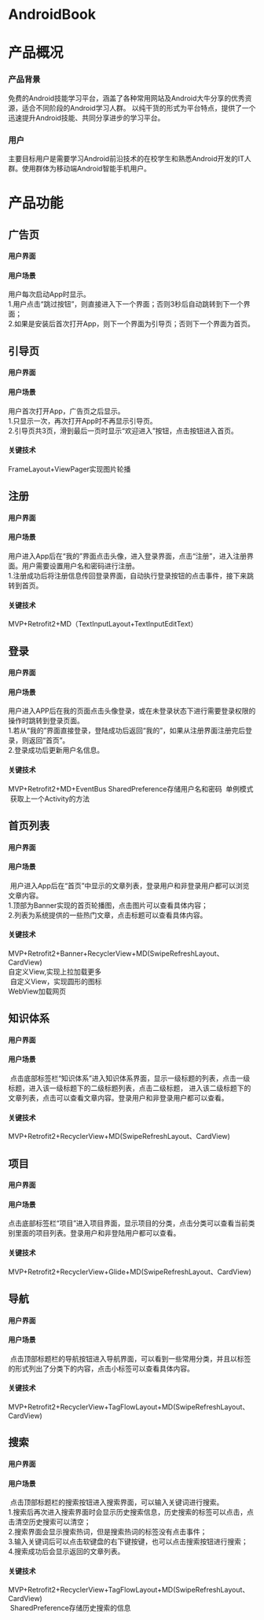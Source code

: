 AndroidBook
========
# 产品概况
### 产品背景
  免费的Android技能学习平台，涵盖了各种常用网站及Android大牛分享的优秀资源，适合不同阶段的Android学习人群。
  以纯干货的形式为平台特点，提供了一个迅速提升Android技能、共同分享进步的学习平台。
### 用户
  主要目标用户是需要学习Android前沿技术的在校学生和熟悉Android开发的IT人群。使用群体为移动端Android智能手机用户。
# 产品功能
## 广告页
#### 用户界面
#### 用户场景
  用户每次启动App时显示。<br/>
  1.用户点击“跳过按钮”，则直接进入下一个界面；否则3秒后自动跳转到下一个界面；<br/>
  2.如果是安装后首次打开App，则下一个界面为引导页；否则下一个界面为首页。<br/>
## 引导页
#### 用户界面
#### 用户场景
  用户首次打开App，广告页之后显示。<br/>
  1.只显示一次，再次打开App时不再显示引导页。<br/>
  2.引导页共3页，滑到最后一页时显示“欢迎进入”按钮，点击按钮进入首页。<br/>
#### 关键技术
  FrameLayout+ViewPager实现图片轮播<br/>
## 注册
#### 用户界面
#### 用户场景
  用户进入App后在“我的”界面点击头像，进入登录界面，点击“注册”，进入注册界面。用户需要设置用户名和密码进行注册。<br/>
  1.注册成功后将注册信息传回登录界面，自动执行登录按钮的点击事件，接下来跳转到首页。<br/>
#### 关键技术
  MVP+Retrofit2+MD（TextInputLayout+TextInputEditText）
## 登录
#### 用户界面
#### 用户场景
  用户进入APP后在我的页面点击头像登录，或在未登录状态下进行需要登录权限的操作时跳转到登录页面。<br/>
  1.若从“我的”界面直接登录，登陆成功后返回“我的”，如果从注册界面注册完后登录，则返回“首页”。<br/>
  2.登录成功后更新用户名信息。<br/>
#### 关键技术
  MVP+Retrofit2+MD+EventBus
  SharedPreference存储用户名和密码
  单例模式
  获取上一个Activity的方法
## 首页列表
#### 用户界面
#### 用户场景
  用户进入App后在“首页”中显示的文章列表，登录用户和非登录用户都可以浏览文章内容。<br/>
  1.顶部为Banner实现的首页轮播图，点击图片可以查看具体内容；<br/>
  2.列表为系统提供的一些热门文章，点击标题可以查看具体内容。<br/>
#### 关键技术
  MVP+Retrofit2+Banner+RecyclerView+MD(SwipeRefreshLayout、CardView)<br/>
  自定义View,实现上拉加载更多<br/>
  自定义View，实现圆形的图标<br/>
  WebView加载网页<br/>
## 知识体系
#### 用户界面
#### 用户场景
  点击底部标签栏“知识体系”进入知识体系界面，显示一级标题的列表，点击一级标题，进入该一级标题下的二级标题列表，点击二级标题，
  进入该二级标题下的文章列表，点击可以查看文章内容。登录用户和非登录用户都可以查看。
#### 关键技术
  MVP+Retrofit2+RecyclerView+MD(SwipeRefreshLayout、CardView)
## 项目
#### 用户界面
#### 用户场景
  点击底部标签栏“项目”进入项目界面，显示项目的分类，点击分类可以查看当前类别里面的项目列表。登录用户和非登陆用户都可以查看。
#### 关键技术
  MVP+Retrofit2+RecyclerView+Glide+MD(SwipeRefreshLayout、CardView)
## 导航
#### 用户界面
#### 用户场景
  点击顶部标题栏的导航按钮进入导航界面，可以看到一些常用分类，并且以标签的形式列出了分类下的内容，点击小标签可以查看具体内容。
#### 关键技术
  MVP+Retrofit2+RecyclerView+TagFlowLayout+MD(SwipeRefreshLayout、CardView)
## 搜索
#### 用户界面
#### 用户场景
  点击顶部标题栏的搜索按钮进入搜索界面，可以输入关键词进行搜索。<br/>
  1.搜索后再次进入搜索界面时会显示历史搜索信息，历史搜索的标签可以点击，点击清空历史搜索可以清空；<br/>
  2.搜索界面会显示搜索热词，但是搜索热词的标签没有点击事件；<br/>
  3.输入关键词后可以点击软键盘的右下键按键，也可以点击搜索按钮进行搜索；<br/>
  4.搜索成功后会显示返回的文章列表。<br/>
#### 关键技术
  MVP+Retrofit2+RecyclerView+TagFlowLayout+MD(SwipeRefreshLayout、CardView)<br/>
  SharedPreference存储历史搜索的信息<br/>
